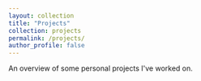 ```yaml
---
layout: collection
title: "Projects"
collection: projects
permalink: /projects/
author_profile: false
---
```


An overview of some personal projects I've worked on.
